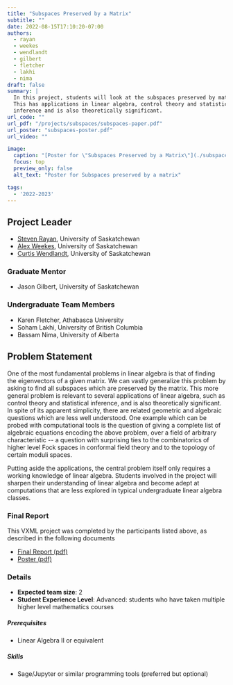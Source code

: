 ```yaml
---
title: "Subspaces Preserved by a Matrix"
subtitle: ""
date: 2022-08-15T17:10:20-07:00
authors:
  - rayan
  - weekes
  - wendlandt
  - gilbert
  - fletcher
  - lakhi
  - nima
draft: false
summary: |
  In this project, students will look at the subspaces preserved by matrices.
  This has applications in linear algebra, control theory and statistical
  inference and is also theoretically significant.
url_code: ""
url_pdf: "/projects/subspaces/subspaces-paper.pdf"
url_poster: "subspaces-poster.pdf"
url_video: ""

image:
  caption: "[Poster for \"Subspaces Preserved by a Matrix\"](./subspaces-poster.pdf)"
  focus: top
  preview_only: false
  alt_text: "Poster for Subspaces preserved by a matrix"

tags:
  - '2022-2023'
---
```


## Project Leader
  * [Steven Rayan](/authors/rayan/), University of Saskatchewan
  * [Alex Weekes](/authors/weekes/), University of Saskatchewan
  * [Curtis Wendlandt](/authors/wendlandt/), University of Saskatchewan

### Graduate Mentor
  * Jason Gilbert, University of Saskatchewan

### Undergraduate Team Members
  * Karen Fletcher, Athabasca University
  * Soham Lakhi, University of British Columbia
  * Bassam Nima, University of Alberta

## Problem Statement

One of the most fundamental problems in linear algebra is that of finding the
eigenvectors of a given matrix. We can vastly generalize this problem by asking
to find all subspaces which are preserved by the matrix. This more general
problem is relevant to several applications of linear algebra, such as control
theory and statistical inference, and is also theoretically significant. In
spite of its apparent simplicity, there are related geometric and algebraic
questions which are less well understood. One example which can be probed with
computational tools is the question of giving a complete list of algebraic
equations encoding the above problem, over a field of arbitrary characteristic
-- a question with surprising ties to the combinatorics of higher level Fock
spaces in conformal field theory and to the topology of certain moduli spaces.

Putting aside the applications, the central problem itself only requires a
working knowledge of linear algebra. Students involved in the project will
sharpen their understanding of linear algebra and become adept at computations
that are less explored in typical undergraduate linear algebra classes.


### Final Report

This VXML project was completed by the participants listed above, as described
in the following documents

  * [Final Report (pdf)](./subspaces-paper.pdf)
  * [Poster (pdf)](./subspaces-poster.pdf)


### Details
  * **Expected team size**: 2
  * **Student Experience Level**: Advanced: students who have taken multiple
    higher level mathematics courses
##### Prerequisites
  * Linear Algebra II or equivalent
##### Skills
  * Sage/Jupyter or similar programming tools (preferred but optional)
